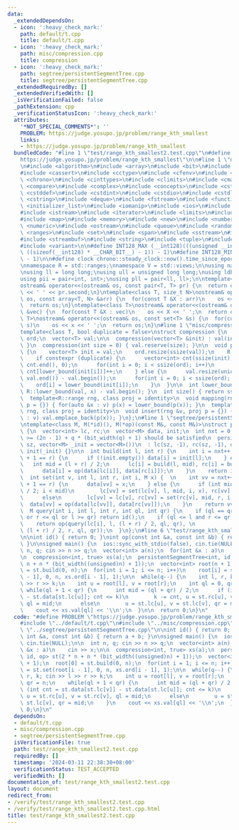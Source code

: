 ```yaml
---
data:
  _extendedDependsOn:
  - icon: ':heavy_check_mark:'
    path: default/t.cpp
    title: default/t.cpp
  - icon: ':heavy_check_mark:'
    path: misc/compression.cpp
    title: compression
  - icon: ':heavy_check_mark:'
    path: segtree/persistentSegmentTree.cpp
    title: segtree/persistentSegmentTree.cpp
  _extendedRequiredBy: []
  _extendedVerifiedWith: []
  _isVerificationFailed: false
  _pathExtension: cpp
  _verificationStatusIcon: ':heavy_check_mark:'
  attributes:
    '*NOT_SPECIAL_COMMENTS*': ''
    PROBLEM: https://judge.yosupo.jp/problem/range_kth_smallest
    links:
    - https://judge.yosupo.jp/problem/range_kth_smallest
  bundledCode: "#line 1 \"test/range_kth_smallest2.test.cpp\"\n#define PROBLEM \"\
    https://judge.yosupo.jp/problem/range_kth_smallest\"\n\n#line 1 \"default/t.cpp\"\
    \n#include <algorithm>\n#include <array>\n#include <bit>\n#include <bitset>\n\
    #include <cassert>\n#include <cctype>\n#include <cfenv>\n#include <cfloat>\n#include\
    \ <chrono>\n#include <cinttypes>\n#include <climits>\n#include <cmath>\n#include\
    \ <compare>\n#include <complex>\n#include <concepts>\n#include <cstdarg>\n#include\
    \ <cstddef>\n#include <cstdint>\n#include <cstdio>\n#include <cstdlib>\n#include\
    \ <cstring>\n#include <deque>\n#include <fstream>\n#include <functional>\n#include\
    \ <initializer_list>\n#include <iomanip>\n#include <ios>\n#include <iostream>\n\
    #include <istream>\n#include <iterator>\n#include <limits>\n#include <list>\n\
    #include <map>\n#include <memory>\n#include <new>\n#include <numbers>\n#include\
    \ <numeric>\n#include <ostream>\n#include <queue>\n#include <random>\n#include\
    \ <ranges>\n#include <set>\n#include <span>\n#include <sstream>\n#include <stack>\n\
    #include <streambuf>\n#include <string>\n#include <tuple>\n#include <type_traits>\n\
    #include <variant>\n\n#define INT128_MAX (__int128)(((unsigned __int128) 1 <<\
    \ ((sizeof(__int128) * __CHAR_BIT__) - 1)) - 1)\n#define INT128_MIN (-INT128_MAX\
    \ - 1)\n\n#define clock chrono::steady_clock::now().time_since_epoch().count()\n\
    \nnamespace R = std::ranges;\nnamespace V = std::views;\n\nusing namespace std;\n\
    \nusing ll = long long;\nusing ull = unsigned long long;\nusing ldb = long double;\n\
    using pii = pair<int, int>;\nusing pll = pair<ll, ll>;\n\ntemplate<class T>\n\
    ostream& operator<<(ostream& os, const pair<T, T> pr) {\n  return os << pr.first\
    \ << ' ' << pr.second;\n}\ntemplate<class T, size_t N>\nostream& operator<<(ostream&\
    \ os, const array<T, N> &arr) {\n  for(const T &X : arr)\n    os << X << ' ';\n\
    \  return os;\n}\ntemplate<class T>\nostream& operator<<(ostream& os, const vector<T>\
    \ &vec) {\n  for(const T &X : vec)\n    os << X << ' ';\n  return os;\n}\ntemplate<class\
    \ T>\nostream& operator<<(ostream& os, const set<T> &s) {\n  for(const T &x :\
    \ s)\n    os << x << ' ';\n  return os;\n}\n#line 1 \"misc/compression.cpp\"\n\
    template<class T, bool duplicate = false>\nstruct compression {\n  vector<int>\
    \ ord;\n  vector<T> val;\n\n  compression(vector<T> &init) : val(init) { precompute();\
    \ }\n  compression(int size = 0) { val.reserve(size); }\n\n  void precompute()\
    \ {\n    vector<T> init = val;\n    ord.resize(ssize(val));\n    R::sort(val);\n\
    \    if constexpr (duplicate) {\n      vector<int> cnt(ssize(init));\n      iota(cnt.begin(),\
    \ cnt.end(), 0);\n      for(int i = 0; i < ssize(ord); i++)\n        ord[i] =\
    \ cnt[lower_bound(init[i])]++;\n    } else {\n      val.resize(unique(val.begin(),\
    \ val.end()) - val.begin());\n      for(int i = 0; i < ssize(ord); i++)\n    \
    \    ord[i] = lower_bound(init[i]);\n    }\n  }\n\n  int lower_bound(T x) { return\
    \ R::lower_bound(val, x) - val.begin(); }\n  int size() { return ssize(val); }\n\
    \  template<R::range rng, class proj = identity>\n  void mapping(rng &v, proj\
    \ p = {}) { for(auto &x : v) p(x) = lower_bound(p(x)); }\n  template<R::range\
    \ rng, class proj = identity>\n  void insert(rng &v, proj p = {}) { for(auto &x\
    \ : v) val.emplace_back(p(x)); }\n};\n#line 1 \"segtree/persistentSegmentTree.cpp\"\
    \ntemplate<class M, M(*id)(), M(*op)(const M&, const M&)>\nstruct persistentSegmentTree\
    \ {\n  vector<int> lc, rc;\n  vector<M> data, init;\n  int nxt = 0;\n\n  //sz\
    \ >= (2n - 1) + q * (bit_width(q) + 1) should be satisfied\n  persistentSegmentTree(int\
    \ sz, vector<M> _init = vector<M>())\n  : lc(sz, -1), rc(sz, -1), data(sz, id()),\
    \ init(_init) {}\n\n  int build(int l, int r) {\n    int i = nxt++;\n    if (l\
    \ + 1 == r) {\n      if (!init.empty()) data[i] = init[l];\n    } else {\n   \
    \   int mid = (l + r) / 2;\n      lc[i] = build(l, mid), rc[i] = build(mid, r);\n\
    \      data[i] = op(data[lc[i]], data[rc[i]]);\n    }\n    return i;\n  }\n\n\
    \  int set(int v, int l, int r, int i, M x) {  \n    int vv = nxt++;\n    if (l\
    \ + 1 == r) {\n      data[vv] = x;\n    } else {\n      if (int mid = (l + r)\
    \ / 2; i < mid)\n        lc[vv] = set(lc[v], l, mid, i, x), rc[vv] = rc[v];\n\
    \      else\n        lc[vv] = lc[v], rc[vv] = set(rc[v], mid, r, i, x);\n    \
    \  data[vv] = op(data[lc[vv]], data[rc[vv]]);\n    }\n    return vv;\n  }\n\n\
    \  M query(int i, int l, int r, int ql, int qr) {\n    if (ql == qr or i == -1\
    \ or r <= ql or l >= qr) return id();\n    if (ql <= l and r <= qr) return data[i];\n\
    \    return op(query(lc[i], l, (l + r) / 2, ql, qr), \n              query(rc[i],\
    \ (l + r) / 2, r, ql, qr));\n  }\n};\n#line 6 \"test/range_kth_smallest2.test.cpp\"\
    \n\nint id() { return 0; }\nint op(const int &a, const int &b) { return a + b;\
    \ }\n\nsigned main() {\n  ios::sync_with_stdio(false), cin.tie(NULL);\n\n  int\
    \ n, q; cin >> n >> q;\n  vector<int> a(n);\n  for(int &x : a)\n    cin >> x;\n\
    \n  compression<int, true> xs(a);\n  persistentSegmentTree<int, id, op> st(2 *\
    \ n + n * (bit_width((unsigned)n) + 1));\n  vector<int> root(n + 1);\n  root[0]\
    \ = st.build(0, n);\n  for(int i = 1; i <= n; i++)\n    root[i] = st.set(root[i\
    \ - 1], 0, n, xs.ord[i - 1], 1);\n\n  while(q--) {\n    int l, r, k; cin >> l\
    \ >> r >> k;\n    int u = root[l], v = root[r];\n    int ql = 0, qr = n;\n   \
    \ while(ql + 1 < qr) {\n      int mid = (ql + qr) / 2;\n      if (int cnt = st.data[st.lc[v]]\
    \ - st.data[st.lc[u]]; cnt <= k)\n        k -= cnt, u = st.rc[u], v = st.rc[v],\
    \ ql = mid;\n      else\n        u = st.lc[u], v = st.lc[v], qr = mid;\n    }\n\
    \    cout << xs.val[ql] << '\\n';\n  }\n\n  return 0;\n}\n"
  code: "#define PROBLEM \"https://judge.yosupo.jp/problem/range_kth_smallest\"\n\n\
    #include \"../default/t.cpp\"\n#include \"../misc/compression.cpp\"\n#include\
    \ \"../segtree/persistentSegmentTree.cpp\"\n\nint id() { return 0; }\nint op(const\
    \ int &a, const int &b) { return a + b; }\n\nsigned main() {\n  ios::sync_with_stdio(false),\
    \ cin.tie(NULL);\n\n  int n, q; cin >> n >> q;\n  vector<int> a(n);\n  for(int\
    \ &x : a)\n    cin >> x;\n\n  compression<int, true> xs(a);\n  persistentSegmentTree<int,\
    \ id, op> st(2 * n + n * (bit_width((unsigned)n) + 1));\n  vector<int> root(n\
    \ + 1);\n  root[0] = st.build(0, n);\n  for(int i = 1; i <= n; i++)\n    root[i]\
    \ = st.set(root[i - 1], 0, n, xs.ord[i - 1], 1);\n\n  while(q--) {\n    int l,\
    \ r, k; cin >> l >> r >> k;\n    int u = root[l], v = root[r];\n    int ql = 0,\
    \ qr = n;\n    while(ql + 1 < qr) {\n      int mid = (ql + qr) / 2;\n      if\
    \ (int cnt = st.data[st.lc[v]] - st.data[st.lc[u]]; cnt <= k)\n        k -= cnt,\
    \ u = st.rc[u], v = st.rc[v], ql = mid;\n      else\n        u = st.lc[u], v =\
    \ st.lc[v], qr = mid;\n    }\n    cout << xs.val[ql] << '\\n';\n  }\n\n  return\
    \ 0;\n}\n"
  dependsOn:
  - default/t.cpp
  - misc/compression.cpp
  - segtree/persistentSegmentTree.cpp
  isVerificationFile: true
  path: test/range_kth_smallest2.test.cpp
  requiredBy: []
  timestamp: '2024-03-11 22:38:30+08:00'
  verificationStatus: TEST_ACCEPTED
  verifiedWith: []
documentation_of: test/range_kth_smallest2.test.cpp
layout: document
redirect_from:
- /verify/test/range_kth_smallest2.test.cpp
- /verify/test/range_kth_smallest2.test.cpp.html
title: test/range_kth_smallest2.test.cpp
---
```

